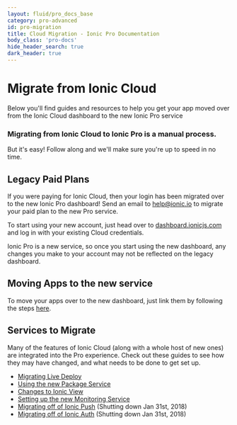 ```yaml
---
layout: fluid/pro_docs_base
category: pro-advanced
id: pro-migration
title: Cloud Migration - Ionic Pro Documentation
body_class: 'pro-docs'
hide_header_search: true
dark_header: true
---
```


# Migrate from Ionic Cloud

Below you'll find guides and resources to help you get your app moved over from the Ionic Cloud dashboard to the new Ionic Pro service

<div class="alert alert-warning" role="alert"><h3>Migrating from Ionic Cloud to Ionic Pro is a manual process.</h3>But it's easy! Follow along and we'll make sure you're up to speed in no time.</div>

## Legacy Paid Plans

If you were paying for Ionic Cloud, then your login has been migrated over to the new Ionic Pro dashboard! Send an email to <a href="mailto:help@ionic.io">help@ionic.io</a> to migrate your paid plan to the new Pro service.

To start using your new account, just head over to [dashboard.ionicjs.com](https://dashboard.ionicjs.com/apps) and log in with your existing Cloud credentials.

<p class="paid-notice">
  Ionic Pro is a new service, so once you start using the new dashboard, any changes you make to your account may not be reflected on the legacy dashboard.
</p>

## Moving Apps to the new service

To move your apps over to the new dashboard, just link them by following the steps [here](/docs/pro/getting-started.html#linking-an-existing-app).

## Services to Migrate

Many of the features of Ionic Cloud (along with a whole host of new ones) are integrated into the Pro experience.  Check out these guides to see how they may have changed, and what needs to be done to get set up.

* [Migrating Live Deploy](/docs/pro/migration/live-deploy.html)
* [Using the new Package Service](/docs/pro/migration/package.html)
* [Changes to Ionic View](/docs/pro/migration/view.html)
* [Setting up the new Monitoring Service](/docs/pro/monitoring/)
* [Migrating off of Ionic Push](/docs/pro/migration/push.html) (Shutting down Jan 31st, 2018)
* [Migrating off of Ionic Auth](/docs/pro/migration/auth.html) (Shutting down Jan 31st, 2018)
